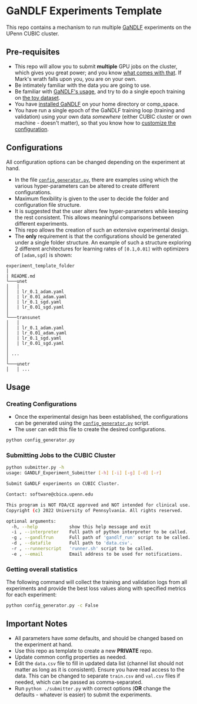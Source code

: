 # GaNDLF Experiments Template

This repo contains a mechanism to run multiple [GaNDLF](https://github.com/CBICA/GaNDLF) experiments on the UPenn CUBIC cluster.

## Pre-requisites

- This repo will allow you to submit **multiple** GPU jobs on the cluster, which gives you great power; and you know [what comes with that](https://memegenerator.net/img/instances/10306177/with-great-power-comes-great-responsibility-albus-dumbledore.jpg). If Mark's wrath falls upon you, you are on your own.
- Be intimately familiar with the data you are going to use.
- Be familiar with [GaNDLF's usage](https://cbica.github.io/GaNDLF/usage), and try to do a single epoch training on [the toy dataset](https://cbica.github.io/GaNDLF/usage#examples).
- You have [installed GaNDLF](https://cbica.github.io/GaNDLF/setup) on your home directory or comp_space.
- You have run a single epoch of the GaNDLF training loop (training and validation) using your own data _somewhere_ (either CUBIC cluster or own machine - doesn't matter), so that you know how to [customize the configuration](https://cbica.github.io/GaNDLF/usage#customize-the-training).

## Configurations

All configuration options can be changed depending on the experiment at hand. 

- In the file [`config_generator.py`](./config_generator.py), there are examples using which the various hyper-parameters can be altered to create different configurations. 
- Maximum flexibility is given to the user to decide the folder and configuration file structure. 
- It is suggested that the user alters few hyper-parameters while keeping the rest consistent. This allows meaningful comparisons between different experiments.
- This repo allows the creation of such an extensive experimental design.
- The **only** requirement is that the configurations should be generated under a single folder structure. An example of such a structure exploring 2 different architectures for learning rates of `[0.1,0.01]` with optimizers of `[adam,sgd]` is shown:
```
experiment_template_folder
│
| README.md
└───unet
│   │
│   | lr_0.1_adam.yaml
│   | lr_0.01_adam.yaml
│   | lr_0.1_sgd.yaml
│   | lr_0.01_sgd.yaml
│   
└───transunet
│   │
│   | lr_0.1_adam.yaml
│   | lr_0.01_adam.yaml
│   | lr_0.1_sgd.yaml
│   | lr_0.01_sgd.yaml
│   
│ ...   
│   
└───unetr
│   │ ...
```


## Usage

### Creating Configurations

- Once the experimental design has been established, the configurations can be generated using the [`config_generator.py`](./config_generator.py) script. 
- The user can edit this file to create the desired configurations. 
```bash
python config_generator.py
```

### Submitting Jobs to the CUBIC Cluster

```bash
python submitter.py -h
usage: GANDLF_Experiment_Submitter [-h] [-i] [-g] [-d] [-r]

Submit GaNDLF experiments on CUBIC Cluster.

Contact: software@cbica.upenn.edu

This program is NOT FDA/CE approved and NOT intended for clinical use.
Copyright (c) 2022 University of Pennsylvania. All rights reserved.

optional arguments:
  -h, --help            show this help message and exit
  -i , --interpreter    Full path of python interpreter to be called. 
  -g , --gandlfrun      Full path of 'gandlf_run' script to be called.
  -d , --datafile       Full path to 'data.csv'.
  -r , --runnerscript   'runner.sh' script to be called.
  -e , --email          Email address to be used for notifications.
```

### Getting overall statistics

The following command will collect the training and validation logs from all experiments and provide the best loss values along with specified metrics for each experiment:

```bash
python config_generator.py -c False
```

## Important Notes

- All parameters have _some_ defaults, and should be changed based on the experiment at hand.
- Use this repo as template to create a new **PRIVATE** repo.
- Update common config properties as needed.
- Edit the `data.csv` file to fill in updated data list (channel list should not matter as long as it is consistent). Ensure you have read access to the data. This can be changed to separate `train.csv` and `val.csv` files if needed, which can be passed as comma-separated.
- Run `python ./submitter.py` with correct options (**OR** change the defaults - whatever is easier) to submit the experiments.